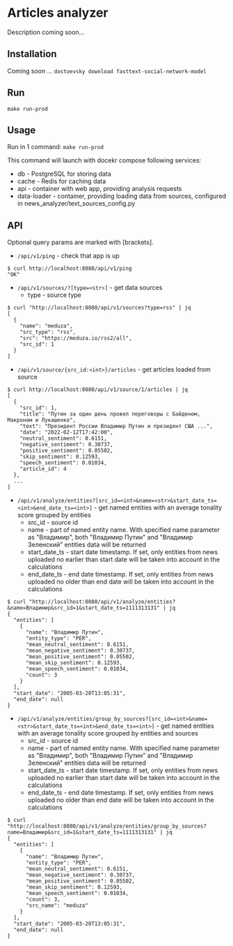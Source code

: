 # Articles analyzer  

Description coming soon...

## Installation 

Coming soon ...
`dostoevsky download fasttext-social-network-model`

## Run

`make run-prod`

## Usage

Run in 1 command:
`make run-prod`  

This command will launch with docekr compose following services:
- db - PostgreSQL for storing data  
- cache - Redis for caching data  
- api - container with web app, providing analysis requests  
- data-loader - container, providing loading data from sources, configured in news_analyzer/text_sources_config.py

## API  

Optional query params are marked with [brackets].

- `/api/v1/ping` - check that app is up
```
$ curl http://localhost:8080/api/v1/ping
"OK"
```
- `/api/v1/sources/?[type=<str>]` - get data sources
    - type - source type
```
$ curl "http://localhost:8080/api/v1/sources?type=rss" | jq
[
  {
    "name": "meduza",
    "src_type": "rss",
    "src": "https://meduza.io/rss2/all",
    "src_id": 1
  }
]
```
- `/api/v1/source/{src_id:<int>}/articles` - get articles loaded from source
```
$ curl http://localhost:8080/api/v1/source/1/articles | jq
[
  {
    "src_id": 1,
    "title": "Путин за один день провел переговоры с Байденом, Макроном и Лукашенко",
    "text": "Президент России Владимир Путин и президент США ...",
    "date": "2022-02-12T17:42:00",
    "neutral_sentiment": 0.6151,
    "negative_sentiment": 0.30737,
    "positive_sentiment": 0.05502,
    "skip_sentiment": 0.12593,
    "speech_sentiment": 0.01034,
    "article_id": 4
  },
  ...
]
```
- `/api/v1/analyze/entities?[src_id=<int>&name=<str>&start_date_ts=<int>&end_date_ts=<int>]` - get named entities with an average tonality score grouped by entities  
    - src_id - source id  
    - name - part of named entity name. With specified name parameter as "Владимир", both "Владимир Путин" and "Владимир Зеленский" entities data will be returned   
    - start_date_ts - start date timestamp. If set, only entities from news uploaded no earlier than start date will be taken into account in the calculations  
    - end_date_ts - end date timestamp. If set, only entities from news uploaded no older than end date will be taken into account in the calculations 
```
$ curl "http://localhost:8080/api/v1/analyze/entities?&name=Владимир&src_id=1&start_date_ts=1111313131" | jq
{
  "entities": [
    {
      "name": "Владимир Путин",
      "entity_type": "PER",
      "mean_neutral_sentiment": 0.6151,
      "mean_negative_sentiment": 0.30737,
      "mean_positive_sentiment": 0.05502,
      "mean_skip_sentiment": 0.12593,
      "mean_speech_sentiment": 0.01034,
      "count": 3
    }
  ],
  "start_date": "2005-03-20T13:05:31",
  "end_date": null
}
```
- `/api/v1/analyze/entities/group_by_sources?[src_id=<int>&name=<str>&start_date_ts=<int>&end_date_ts=<int>]` - get named entities with an average tonality score grouped by entities and sources    
    - src_id - source id  
    - name - part of named entity name. With specified name parameter as "Владимир", both "Владимир Путин" and "Владимир Зеленский" entities data will be returned   
    - start_date_ts - start date timestamp. If set, only entities from news uploaded no earlier than start date will be taken into account in the calculations  
    - end_date_ts - end date timestamp. If set, only entities from news uploaded no older than end date will be taken into account in the calculations 
```
$ curl "http://localhost:8080/api/v1/analyze/entities/group_by_sources?name=Владимир&src_id=1&start_date_ts=1111313131" | jq
{
  "entities": [
    {
      "name": "Владимир Путин",
      "entity_type": "PER",
      "mean_neutral_sentiment": 0.6151,
      "mean_negative_sentiment": 0.30737,
      "mean_positive_sentiment": 0.05502,
      "mean_skip_sentiment": 0.12593,
      "mean_speech_sentiment": 0.01034,
      "count": 3,
      "src_name": "meduza"
    }
  ],
  "start_date": "2005-03-20T13:05:31",
  "end_date": null
}
```